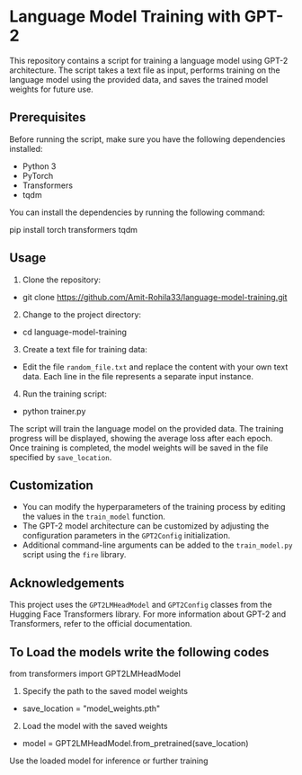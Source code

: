 # Language Model Training with GPT-2

This repository contains a script for training a language model using GPT-2 architecture. The script takes a text file as input, performs training on the language model using the provided data, and saves the trained model weights for future use.

## Prerequisites

Before running the script, make sure you have the following dependencies installed:

- Python 3
- PyTorch
- Transformers
- tqdm

You can install the dependencies by running the following command:

pip install torch transformers tqdm

## Usage

1. Clone the repository:

- git clone https://github.com/Amit-Rohila33/language-model-training.git

2. Change to the project directory:

- cd language-model-training


3. Create a text file for training data:

- Edit the file `random_file.txt` and replace the content with your own text data. Each line in the file represents a separate input instance.

4. Run the training script:

- python trainer.py


The script will train the language model on the provided data. The training progress will be displayed, showing the average loss after each epoch. Once training is completed, the model weights will be saved in the file specified by `save_location`.

## Customization

- You can modify the hyperparameters of the training process by editing the values in the `train_model` function.
- The GPT-2 model architecture can be customized by adjusting the configuration parameters in the `GPT2Config` initialization.
- Additional command-line arguments can be added to the `train_model.py` script using the `fire` library.

## Acknowledgements

This project uses the `GPT2LMHeadModel` and `GPT2Config` classes from the Hugging Face Transformers library. For more information about GPT-2 and Transformers, refer to the official documentation.

## To Load the models write the following codes

from transformers import GPT2LMHeadModel

1. Specify the path to the saved model weights
- save_location = "model_weights.pth"

2. Load the model with the saved weights
- model = GPT2LMHeadModel.from_pretrained(save_location)

Use the loaded model for inference or further training



